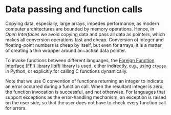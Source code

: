 # Data passing and function calls

Copying data, especially, large arrays, impedes performance,
as modern computer architectures are bounded by memory operations.
Hence, in _Open Interfaces_ we avoid copying data and pass
all data as pointers, which makes all conversion operations fast and cheap.
Conversion of integer and floating-point numbers is cheap by itself,
but even for arrays, it is a matter of creating a thin wrapper
around an~actual data pointer.

To invoke functions between different languages,
the [Foreign Function Interface (FFI) library libffi](https://sourceware.org/libffi/)
library is used, either indirectly, e.g.,
using `ctypes` in Python,
or explicitly for calling C functions dynamically.

Note that we use C convention of functions returning an integer to indicate
an error occurred during a function call.
When the resultant integer is zero, the function invocation is successful,
and not otherwise.
For languages that support exceptions as the error-handling mechanism,
an exception is raised on the user side,
so that the user does not have to check every function call for errors.
